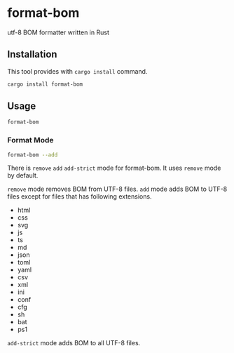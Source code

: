 # format-bom

utf-8 BOM formatter written in Rust

## Installation

This tool provides with `cargo install` command.

```bash
cargo install format-bom
```

## Usage

```bash
format-bom 
```

### Format Mode

```bash
format-bom --add
```

There is `remove` `add` `add-strict` mode for format-bom.
It uses `remove` mode by default.

`remove` mode removes BOM from UTF-8 files.
`add` mode adds BOM to UTF-8 files except for files that has following extensions.

- html
- css
- svg
- js
- ts
- md
- json
- toml
- yaml
- csv
- xml
- ini
- conf
- cfg
- sh
- bat
- ps1

`add-strict` mode adds BOM to all UTF-8 files.
